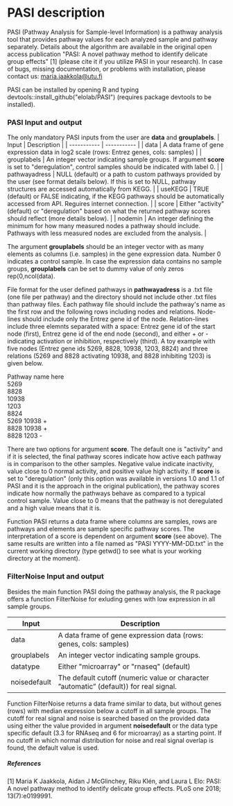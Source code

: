 # PASI description

PASI (Pathway Analysis for Sample-level Information) is a pathway analysis tool that provides pathway values for each analyzed sample and pathway separately. Details about the algorithm are available in the original open access publication "PASI: A novel pathway method to identify delicate group effects" [1] (please cite it if you utilize PASI in your research). In case of bugs, missing documentation, or problems with installation, please contact us: maria.jaakkola@utu.fi

PASI can be installed by opening R and typing devtools::install_github("elolab/PASI") (requires package devtools to be installed).

### PASI Input and output

The only mandatory PASI inputs from the user are **data** and **grouplabels**.
| Input | Description |
| ----------- | ----------- |
| data | A data frame of gene expression data in log2 scale (rows: Entrez genes, cols: samples) |
| grouplabels | An integer vector indicating sample groups. If argument **score** is set to "deregulation", control samples should be indicated with label 0. |
| pathwayadress | NULL (default) or a path to custom pathways provided by the user (see format details below). If this is set to NULL, pathway structures are accessed automatically from KEGG. |
| useKEGG | TRUE (default) or FALSE indicating, if the KEGG pathways should be automatically accessed from API. Reguires internet connection. |
| score | Either "activity" (default) or "deregulation" based on what the returned pathway scores should reflect (more details below). |
| nodemin | An integer defining the minimum for how many measured nodes a pathway should include. Pathways with less measured nodes are excluded from the analysis. |

The argument **grouplabels** should be an integer vector with as many elements as columns (i.e. samples) in the gene expression data. Number 0 indicates a control sample. In case the expression data contains no sample groups, **grouplabels** can be set to dummy value of only zeros rep(0,ncol(data).

File format for the user defined pathways in **pathwayadress** is a .txt file (one file per pathway) and the directory should not include other .txt files than pathway files. Each pathway file should include the pathway's name as the first row and the following rows including nodes and relations. Node-lines should include only the Entrez gene id of the node. Relation-lines include three elemnts separated with a space: Entrez gene id of the start node (first), Entrez gene id of the end node (second), and either + or - indicating activation or inhibition, respectively (third). A toy example with five nodes (Entrez gene ids 5269, 8828, 10938, 1203, 8824) and three relations (5269 and 8828 activating 10938, and 8828 inhibiting 1203) is given below.

Pathway name here  
5269  
8828  
10938  
1203  
8824  
5269 10938 +  
8828 10938 +  
8828 1203 -

There are two options for argument **score**. The default one is "activity" and if it is selected, the final pathway scores indicate how active each pathway is in comparison to the other samples. Negative value indicate inactivity, value close to 0 normal activity, and positive value high activity. If **score** is set to "deregulation" (only this option was available in versions 1.0 and 1.1 of PASI and it is the approach in the original publication), the pathway scores indicate how normally the pathways behave as compared to a typical control sample. Value close to 0 means that the pathway is not deregulated and a high value means that it is.

Function PASI returns a data frame where columns are samples, rows are pathways and elements are sample specific pathway scores. The interpretation of a score is dependent on argument **score** (see above). The same results are written into a file named as "PASI YYYY-MM-DD.txt" in the current working directory (type getwd() to see what is your working directory at the moment).

### FilterNoise Input and output

Besides the main function PASI doing the pathway analysis, the R package offers a function FilterNoise for exluding genes with low expression in all sample groups.

| Input | Description |
| ----------- | ----------- |
| data | A data frame of gene expression data (rows: genes, cols: samples) |
| grouplabels | An integer vector indicating sample groups.|
| datatype | Either "microarray" or "rnaseq" (default) |
| noisedefault | The default cutoff (numeric value or character ”automatic” (default)) for real signal. |

Function FilterNoise returns a data frame similar to data, but without genes (rows) with median expression below a cutoff in all sample groups. The cutoff for real signal and noise is searched based on the provided data using either the value provided in argument **noisedefault** or the data type specific default (3.3 for RNAseq and 6 for microarray) as a starting point. If no cutoff in which normal distribution for noise and real signal overlap is found, the default value is used. 

##### References

[1] Maria K Jaakkola, Aidan J McGlinchey, Riku Klén, and Laura L Elo:
PASI: A novel pathway method to identify delicate group effects.
PLoS one 2018; 13(7):e0199991.